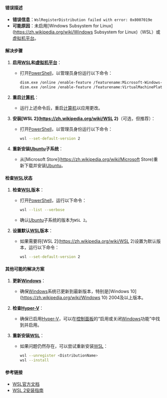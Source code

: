 
#### 错误描述
- **错误信息**：`WslRegisterDistribution failed with error: 0x8007019e`
- **可能原因**：未启用[Windows Subsystem for Linux](https://zh.wikipedia.org/wiki/Windows Subsystem for Linux)（WSL）或[虚拟机平台](https://zh.wikipedia.org/wiki/虚拟机平台)。

#### 解决步骤
1. **启用[WSL](https://zh.wikipedia.org/wiki/WSL)和[虚拟机平台](https://zh.wikipedia.org/wiki/虚拟机平台)**：
   - 打开[PowerShell](https://zh.wikipedia.org/wiki/PowerShell)，以管理员身份运行以下命令：
     ```sh
     dism.exe /online /enable-feature /featurename:Microsoft-Windows-Subsystem-Linux /all /norestart
     dism.exe /online /enable-feature /featurename:VirtualMachinePlatform /all /norestart
     ```

2. **重启[计算机](https://zh.wikipedia.org/wiki/计算机)**：
   - 运行上述命令后，重启[计算机](https://zh.wikipedia.org/wiki/计算机)以应用更改。

3. **安装[WSL 2](https://zh.wikipedia.org/wiki/WSL 2)**（可选，但推荐）：
   - 打开[PowerShell](https://zh.wikipedia.org/wiki/PowerShell)，以管理员身份运行以下命令：
     ```sh
     wsl --set-default-version 2
     ```

4. **重新安装[Ubuntu](https://zh.wikipedia.org/wiki/Ubuntu)子系统**：
   - 从[Microsoft Store](https://zh.wikipedia.org/wiki/Microsoft Store)重新下载并安装[Ubuntu](https://zh.wikipedia.org/wiki/Ubuntu)。

#### 检查[WSL](https://zh.wikipedia.org/wiki/WSL)状态
1. **检查[WSL](https://zh.wikipedia.org/wiki/WSL)版本**：
   - 打开[PowerShell](https://zh.wikipedia.org/wiki/PowerShell)，运行以下命令：
     ```sh
     wsl --list --verbose
     ```
   - 确认[Ubuntu](https://zh.wikipedia.org/wiki/Ubuntu)子系统的版本为`WSL 2`。

2. **设置默认[WSL](https://zh.wikipedia.org/wiki/WSL)版本**：
   - 如果需要将[WSL 2](https://zh.wikipedia.org/wiki/WSL 2)设置为默认版本，运行以下命令：
     ```sh
     wsl --set-default-version 2
     ```

#### 其他可能的解决方案
1. **更新[Windows](https://zh.wikipedia.org/wiki/Windows)**：
   - 确保[Windows](https://zh.wikipedia.org/wiki/Windows)系统已更新到最新版本，特别是[Windows 10](https://zh.wikipedia.org/wiki/Windows 10) 2004及以上版本。

2. **检查[Hyper-V](https://zh.wikipedia.org/wiki/Hyper-V)**：
   - 确保已启用[Hyper-V](https://zh.wikipedia.org/wiki/Hyper-V)，可以在[控制面板](https://zh.wikipedia.org/wiki/控制面板)的“启用或关闭[Windows](https://zh.wikipedia.org/wiki/Windows)功能”中找到并启用。

3. **重新安装[WSL](https://zh.wikipedia.org/wiki/WSL)**：
   - 如果问题仍然存在，可以尝试重新安装[WSL](https://zh.wikipedia.org/wiki/WSL)：
     ```sh
     wsl --unregister <DistributionName>
     wsl --install
     ```

#### 参考链接
- [WSL官方文档](https://docs.microsoft.com/en-us/windows/wsl/)
- [WSL 2安装指南](https://docs.microsoft.com/en-us/windows/wsl/install)


